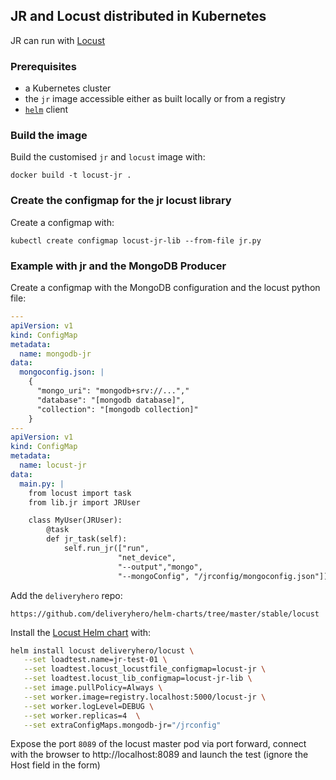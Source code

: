 ## JR and Locust distributed in Kubernetes

JR can run with  [Locust](https://locust.io)

### Prerequisites

- a Kubernetes cluster
- the `jr` image accessible either as built locally or from a registry
- [`helm`](https://helm.sh) client


###  Build the image

Build the customised `jr` and `locust` image with:

```
docker build -t locust-jr .
```

### Create the configmap for the jr locust library

Create a configmap  with:

```
kubectl create configmap locust-jr-lib --from-file jr.py
```


### Example with jr and the MongoDB Producer

Create a configmap with the MongoDB configuration and the locust python file:


```yaml
---
apiVersion: v1
kind: ConfigMap
metadata:
  name: mongodb-jr
data:
  mongoconfig.json: |
    {
      "mongo_uri": "mongodb+srv://...","
      "database": "[mongodb database]",
      "collection": "[mongodb collection]"
    }
---
apiVersion: v1
kind: ConfigMap
metadata:
  name: locust-jr
data:
  main.py: |
    from locust import task
    from lib.jr import JRUser

    class MyUser(JRUser):
        @task
        def jr_task(self):
            self.run_jr(["run", 
                        "net_device",
                        "--output","mongo",
                        "--mongoConfig", "/jrconfig/mongoconfig.json"])
```

Add the `deliveryhero` repo: 

```
https://github.com/deliveryhero/helm-charts/tree/master/stable/locust
```

Install the [Locust Helm chart](https://github.com/deliveryhero/helm-charts/tree/master/stable/locust) with:

```bash
helm install locust deliveryhero/locust \
   --set loadtest.name=jr-test-01 \
   --set loadtest.locust_locustfile_configmap=locust-jr \
   --set loadtest.locust_lib_configmap=locust-jr-lib \
   --set image.pullPolicy=Always \
   --set worker.image=registry.localhost:5000/locust-jr \
   --set worker.logLevel=DEBUG \
   --set worker.replicas=4  \
   --set extraConfigMaps.mongodb-jr="/jrconfig"
```

Expose the port `8089` of the locust master pod via port forward, connect with the browser to http://localhost:8089 and launch the test (ignore the Host field in the form)

